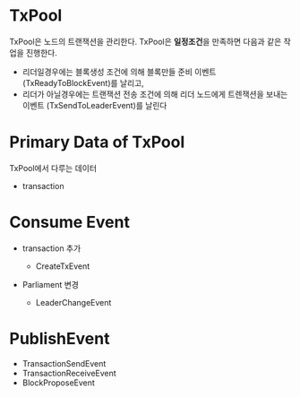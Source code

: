 # TxPool

TxPool은 노드의 트랜잭션을 관리한다. TxPool은 **일정조건**을 만족하면 다음과 같은 작업을 진행한다.

- 리더일경우에는 블록생성 조건에 의해 블록만들 준비 이벤트 (TxReadyToBlockEvent)를 날리고,
- 리더가 아닐경우에는 트랜잭션 전송 조건에 의해 리더 노드에게 트렌잭션을 보내는 이벤트 (TxSendToLeaderEvent)를 날린다

# Primary Data of TxPool

TxPool에서 다루는 데이터

- transaction

# Consume Event

- transaction 추가
    - CreateTxEvent

- Parliament 변경
    - LeaderChangeEvent

# PublishEvent

- TransactionSendEvent
- TransactionReceiveEvent
- BlockProposeEvent